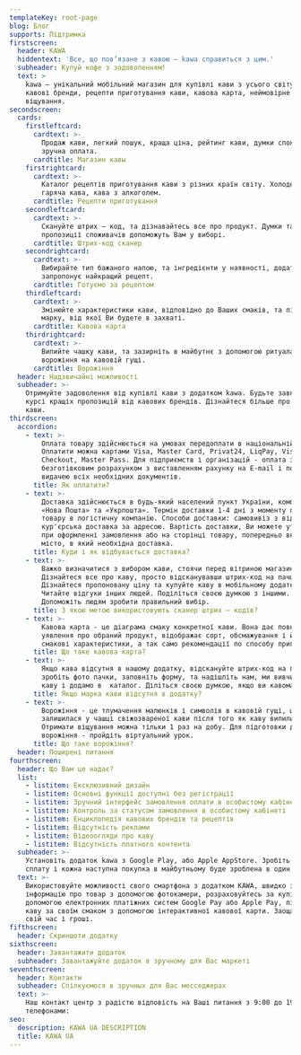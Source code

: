 ```yaml
---
templateKey: root-page
blog: Блог
supports: Підтримка
firstscreen:
  header: KAWA
  hiddentext: 'Все, що пов’язане з кавою – kawa справиться з цим.'
  subheader: Купуй кофе з задоволенням!
  text: >
    kawa – унікальний мобільний магазин для купівлі кави з усього світу. Відомі
    кавові бренди, рецепти приготування кави, кавова карта, неймовірне
    віщування.
secondscreen:
  cards:
    firstleftcard:
      cardtext: >-
        Продаж кави, легкий пошук, краща ціна, рейтинг кави, думки споживачів,
        зручна оплата.
      cardtitle: Магазин кавы
    firstrightcard:
      cardtext: >-
        Каталог рецептів приготування кави з різних країн світу. Холодна та
        гаряча кава, кава з алкоголем.
      cardtitle: Рецепти приготування
    secondleftcard:
      cardtext: >-
        Скануйте штрих – код, та дізнавайтесь все про продукт. Думки та
        пропозиції споживачів допоможуть Вам у виборі.
      cardtitle: Штрих-код сканер
    secondrightcard:
      cardtext: >-
        Вибирайте тип бажаного напою, та інгредієнти у наявності, додаток kawa
        запропонує найкращий рецепт.
      cardtitle: Готуємо за рецептом
    thirdleftcard:
      cardtext: >-
        Змінюйте характеристики кави, відповідно до Ваших смаків, та підберіть
        марку, від якої Ви будете в захваті.
      cardtitle: Кавова карта
    thirdrightcard:
      cardtext: >-
        Випийте чашку кави, та зазирніть в майбутнє з допомогою ритуала
        ворожіння на кавовій гущі.
      cardtitle: Ворожіння
  header: Надзвичайні можливості
  subheader: >-
    Отримуйте задоволення від купівлі кави з додатком kawa. Будьте завжди у
    курсі кращіх пропозицій від кавових брендів. Дізнайтеся більше про світ
    кави.
thirdscreen:
  accordion:
    - text: >-
        Оплата товару здійснюється на умовах передоплати в національній валюті.
        Оплатити можна картами Visa, Master Card, Privat24, LiqPay, Visa
        Checkout, Master Pass. Для підприємств і організацій - оплата за
        безготівковим розрахунком з виставленням рахунку на E-mail і подальшою
        видачею всіх необхідних документів.
      title: Як оплатити?
    - text: >-
        Доставка здійснюється в будь-який населений пункт України, компаніями
        «Нова Пошта» та «Укрпошта». Термін доставки 1-4 дні з моменту передачі
        товару в логістичну компанію. Способи доставки: самовивіз з відділення і
        кур'єрська доставка за адресою. Вартість доставки, Ви можете уточнити
        при оформленні замовлення або на сторінці товару, попередньо вказавши
        місто, в який необхідна доставка.
      title: Куди і як відбувається доставка?
    - text: >-
        Важко визначитися з вибором кави, стоячи перед вітриною магазину?
        Дізнайтеся все про каву, просто відсканувавши штрих-код на пачці.
        Дізнайтеся пропоновану ціну та купуйте каву в мобільному додатку kawa.
        Читайте відгуки інших людей. Поділіться своєю думкою з іншими.
        Допоможіть людям зробити правильний вибір.
      title: З якою метою використовують сканер штрих – кодів?
    - text: >-
        Кавова карта - це діаграма смаку конкретної кави. Вона дає повне
        уявлення про обраний продукт, відображає сорт, обсмажування і його
        смакові характеристики, а так само рекомендації по способу приготування.
      title: Що таке кавова карта?
    - text: >-
        Якщо кава відсутня в нашому додатку, відскануйте штрих-код на пачці або
        зробіть фото пачки, заповніть форму, та надішліть нам, ми вивчимо цю
        каву і додамо в  каталог. Діліться своєю думкою, якщо ви кавоман.
      title: Якщо марка кави відсутня в додатку?
    - text: >-
        Ворожіння - це тлумачення малюнків і символів в кавовій гущі, що
        залишилася у чашці свіжозвареної кави після того як каву випили.
        Отримати віщування можна тільки 1 раз на добу. Для підготовки до ритуалу
        ворожіння - пройдіть віртуальний урок.
      title: Що таке ворожіння?
  header: Поширені питання
fourthscreen:
  header: Що Вам це надає?
  list:
    - listitem: Ексклюзивний дизайн
    - listitem: Основні функції доступні без регістрації
    - listitem: Зручний інтерфейс замовлення оплати в особистому кабінеті.
    - listitem: Контроль за статусом замовлення в особистому кабінеті
    - listitem: Енциклопедія кавових брендів та рецептів
    - listitem: Відсутність реклами
    - listitem: Відеоогляди про каву
    - listitem: Відсутність платного контента
  subheader: >-
    Установіть додаток kawa з Google Play, або Apple AppStore. Зробіть першу
    сплату і кожна наступна покупка в майбутньому буде зроблена в один дотик.
  text: >-
    Використовуйте можливості свого смартфона з додатком KAWA, швидко знаходьте
    інформацію про товар з допомогою фотокамери, розраховуйтесь за купівлю з
    допомогою електронних платіжних систем Google Pay або Apple Pay, підберіть
    каву за своїм смаком з допомогою інтерактивної кавової карти. Заощаджуйте
    свій час і гроші.
fifthscreen:
  header: Скриншоти додатку
sixthscreen:
  header: Завантажити додаток
  subheader: Завантажуйте додаток в зручному для Вас маркеті
seventhscreen:
  header: Контакти
  subheader: Спілкуємося в зручных для Вас месседжерах
  text: >-
    Наш контакт центр з радістю відповість на Ваші питання з 9:00 до 19:00 за
    телефонами:
seo:
  description: KAWA UA DESCRIPTION
  title: KAWA UA
---
```


